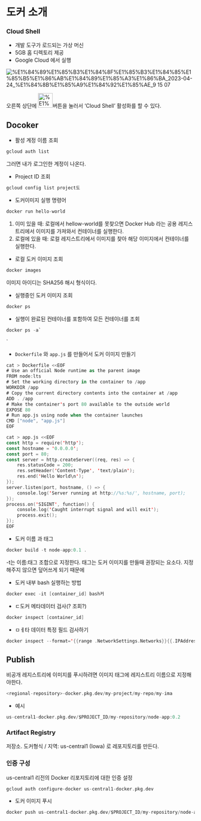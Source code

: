 # 도커 소개


### Cloud Shell

- 개발 도구가 로드되는 가상 머신
- 5GB 홈 디렉토리 제공
- Google Cloud 에서 실행

![%E1%84%89%E1%85%B3%E1%84%8F%E1%85%B3%E1%84%85%E1%85%B5%E1%86%AB%E1%84%89%E1%85%A3%E1%86%BA_2023-04-24_%E1%84%8B%E1%85%A9%E1%84%92%E1%85%AE_9 15 07](https://user-images.githubusercontent.com/48097396/234007591-19db1394-f15b-4e7c-8738-adf4ed867b44.png)

오른쪽 상단에 <img width="39" alt="%E1%84%89%E1%85%B3%E1%84%8F%E1%85%B3%E1%84%85%E1%85%B5%E1%86%AB%E1%84%89%E1%85%A3%E1%86%BA_2023-04-24_%E1%84%8B%E1%85%A9%E1%84%92%E1%85%AE_9 15 28" src="https://user-images.githubusercontent.com/48097396/234007629-8ed3e704-328b-4453-ae4a-2fe6fe8c701d.png">버튼을 눌러서 ‘Cloud Shell’ 활성화를 할 수 있다.


## Docoker

- 활성 계정 이름 조회

```kotlin
gcloud auth list
```

그러면 내가 로그인한 계정이 나온다.

- Project ID 조회

```kotlin
gcloud config list project도
```

- 도커이미지 실행 명령어

```kotlin
docker run hello-world
```

1. 이미 있을 때: 로컬에서 hellow-world를 못찾으면 Docker Hub 라는 공용 레지스트리에서 이미지를 가져와서 컨테이너를 실행한다.
2. 로컬에 있을 때: 로컬 레지스트리에서 이미지를 찾아 해당 이미지에서 컨테이너를 실행한다.

- 로컬 도커 이미지 조회

```kotlin
docker images
```

이미지 아이디는 SHA256 해시 형식이다.

- 실행중인 도커 이미지 조회

```kotlin
docker ps
```

- 실행이 완료된 컨테이너를 포함하여 모든 컨테이너를 조회

```kotlin
docker ps -a`
```

`

- `Dockerfile` 와 `app.js` 를 만들어서 도커 이미지 만들기

```kotlin
cat > Dockerfile <<EOF
# Use an official Node runtime as the parent image
FROM node:lts
# Set the working directory in the container to /app
WORKDIR /app
# Copy the current directory contents into the container at /app
ADD . /app
# Make the container's port 80 available to the outside world
EXPOSE 80
# Run app.js using node when the container launches
CMD ["node", "app.js"]
EOF
```

```kotlin
cat > app.js <<EOF
const http = require('http');
const hostname = '0.0.0.0';
const port = 80;
const server = http.createServer((req, res) => {
    res.statusCode = 200;
    res.setHeader('Content-Type', 'text/plain');
    res.end('Hello World\n');
});
server.listen(port, hostname, () => {
    console.log('Server running at http://%s:%s/', hostname, port);
});
process.on('SIGINT', function() {
    console.log('Caught interrupt signal and will exit');
    process.exit();
});
EOF
```

- 도커 이름 과 태그

```kotlin
docker build -t node-app:0.1 .
```

-t는 이름:태그 조합으로 지정한다. 태그는 도커 이미지를 만들때 권장되는 요소다. 지정해주지 않으면 덮어쓰게 되기 때문에 

- 도커 내부 bash 실행하는 방법

```kotlin
docker exec -it [container_id] bash커
```

- ㄷ도커 메타데이터 검사(? 조회?)

```kotlin
docker inspect [container_id]
```

- ㅁㅔ타 데이터 특정 필드 검사하기

```kotlin
docker inspect --format='{{range .NetworkSettings.Networks}}{{.IPAddress}}{{end}}' [container_id]
```

## Publish

비공개 레지스트리에 이미지를 푸시하려면 이미지 태그에 레지스트리 이름으로 지정해야한다.

```kotlin
<regional-repository>-docker.pkg.dev/my-project/my-repo/my-ima
```

- 예시

```kotlin
us-central1-docker.pkg.dev/$PROJECT_ID/my-repository/node-app:0.2
```

### **Artifact Registry**

저장소. 도커형식 / 지역: us-central1 (Iowa) 로 레포지토리를 만든다.

### 인증 구성

us-central1 리전의 Docker 리포지토리에 대한 인증 설정

```kotlin
gcloud auth configure-docker us-central1-docker.pkg.dev
```

- 도커 이미지 푸시

```kotlin
docker push us-central1-docker.pkg.dev/$PROJECT_ID/my-repository/node-app:0.2
```
